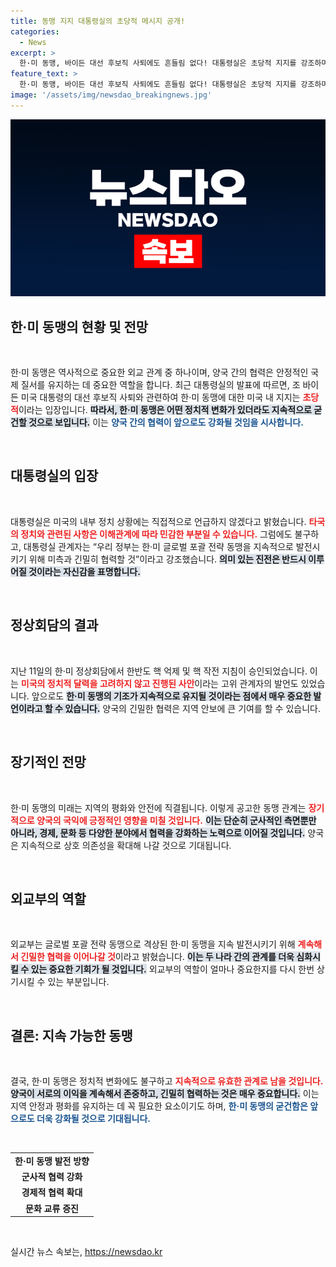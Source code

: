 ```yaml
---
title: 동맹 지지 대통령실의 초당적 메시지 공개!
categories:
  - News
excerpt: >
  한·미 동맹, 바이든 대선 후보직 사퇴에도 흔들림 없다! 대통령실은 초당적 지지를 강조하며, 향후 협력 지속 의지를 피력했다. 긴밀한 외교 관계의 미래를 확인하는 이 시점, 더 많은 이야기가 기다리고 있습니다!
feature_text: >
  한·미 동맹, 바이든 대선 후보직 사퇴에도 흔들림 없다! 대통령실은 초당적 지지를 강조하며, 향후 협력 지속 의지를 피력했다. 긴밀한 외교 관계의 미래를 확인하는 이 시점, 더 많은 이야기가 기다리고 있습니다!
image: '/assets/img/newsdao_breakingnews.jpg'
---
```


<p><img src="/assets/img/newsdao_breakingnews.jpg" alt="koreaapp 속보" /></p>

<h2 data-ke-size="size26">한·미 동맹의 현황 및 전망</h2>

<p data-ke-size="size16">&nbsp;</p>

<p>한·미 동맹은 역사적으로 중요한 외교 관계 중 하나이며, 양국 간의 협력은 안정적인 국제 질서를 유지하는 데 중요한 역할을 합니다. 최근 대통령실의 발표에 따르면, 조 바이든 미국 대통령의 대선 후보직 사퇴와 관련하여 한·미 동맹에 대한 미국 내 지지는 <b><span style="color: #ee2323;">초당적</span></b>이라는 입장입니다. <b><span style="background-color: #21538527;">따라서, 한·미 동맹은 어떤 정치적 변화가 있더라도 지속적으로 굳건할 것으로 보입니다.</span></b> 이는 <b><span style="color: #1a5490;">양국 간의 협력이 앞으로도 강화될 것임을 시사합니다.</span></b></p>

<p data-ke-size="size16">&nbsp;</p>

<h2 data-ke-size="size26">대통령실의 입장</h2>

<p data-ke-size="size16">&nbsp;</p>

<p>대통령실은 미국의 내부 정치 상황에는 직접적으로 언급하지 않겠다고 밝혔습니다. <b><span style="color: #ee2323;">타국의 정치와 관련된 사항은 이해관계에 따라 민감한 부분일 수 있습니다.</span></b> 그럼에도 불구하고, 대통령실 관계자는 “우리 정부는 한·미 글로벌 포괄 전략 동맹을 지속적으로 발전시키기 위해 미측과 긴밀히 협력할 것”이라고 강조했습니다. <b><span style="background-color: #21538527;">의미 있는 진전은 반드시 이루어질 것이라는 자신감을 표명합니다.</span></b></p>

<p data-ke-size="size16">&nbsp;</p>

<h2 data-ke-size="size26">정상회담의 결과</h2>

<p data-ke-size="size16">&nbsp;</p>

<p>지난 11일의 한·미 정상회담에서 한반도 핵 억제 및 핵 작전 지침이 승인되었습니다. 이는 <b><span style="color: #ee2323;">미국의 정치적 달력을 고려하지 않고 진행된 사안</span></b>이라는 고위 관계자의 발언도 있었습니다. 앞으로도 <b><span style="background-color: #21538527;">한·미 동맹의 기조가 지속적으로 유지될 것이라는 점에서 매우 중요한 발언이라고 할 수 있습니다.</span></b> 양국의 긴밀한 협력은 지역 안보에 큰 기여를 할 수 있습니다.</p>

<p data-ke-size="size16">&nbsp;</p>

<h2 data-ke-size="size26">장기적인 전망</h2>

<p data-ke-size="size16">&nbsp;</p>

<p>한·미 동맹의 미래는 지역의 평화와 안전에 직결됩니다. 이렇게 공고한 동맹 관계는 <b><span style="color: #ee2323;">장기적으로 양국의 국익에 긍정적인 영향을 미칠 것입니다.</span></b> <b><span style="background-color: #21538527;">이는 단순히 군사적인 측면뿐만 아니라, 경제, 문화 등 다양한 분야에서 협력을 강화하는 노력으로 이어질 것입니다.</span></b> 양국은 지속적으로 상호 의존성을 확대해 나갈 것으로 기대됩니다.</p>

<p data-ke-size="size16">&nbsp;</p>

<h2 data-ke-size="size26">외교부의 역할</h2>

<p data-ke-size="size16">&nbsp;</p>

<p>외교부는 글로벌 포괄 전략 동맹으로 격상된 한·미 동맹을 지속 발전시키기 위해 <b><span style="color: #ee2323;">계속해서 긴밀한 협력을 이어나갈 것</span></b>이라고 밝혔습니다. <b><span style="background-color: #21538527;">이는 두 나라 간의 관계를 더욱 심화시킬 수 있는 중요한 기회가 될 것입니다.</span></b> 외교부의 역할이 얼마나 중요한지를 다시 한번 상기시킬 수 있는 부분입니다.</p>

<p data-ke-size="size16">&nbsp;</p>

<h2 data-ke-size="size26">결론: 지속 가능한 동맹</h2>

<p data-ke-size="size16">&nbsp;</p>

<p>결국, 한·미 동맹은 정치적 변화에도 불구하고 <b><span style="color: #ee2323;">지속적으로 유효한 관계로 남을 것입니다.</span></b> <b><span style="background-color: #21538527;">양국이 서로의 이익을 계속해서 존중하고, 긴밀히 협력하는 것은 매우 중요합니다.</span></b> 이는 지역 안정과 평화를 유지하는 데 꼭 필요한 요소이기도 하며, <b><span style="color: #1a5490;">한·미 동맹의 굳건함은 앞으로도 더욱 강화될 것으로 기대됩니다.</span></b></p>

<p data-ke-size="size16">&nbsp;</p>

<table style="width: 100%; border-collapse: collapse;">
  <tr>
    <td style="text-align: center; height: 17px;"><b>한·미 동맹 발전 방향</b></td>
  </tr>
  <tr>
    <td style="text-align: center; height: 17px;"><b>군사적 협력 강화</b></td>
  </tr>
  <tr>
    <td style="text-align: center; height: 17px;"><b>경제적 협력 확대</b></td>
  </tr>
  <tr>
    <td style="text-align: center; height: 17px;"><b>문화 교류 증진</b></td>
  </tr>
</table>

<p data-ke-size="size16">&nbsp;</p>
실시간 뉴스 속보는, <a href="https://newsdao.kr" rel="dofollow">https://newsdao.kr</a>


